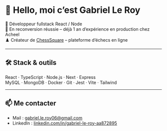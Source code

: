 # 👋 Hello, moi c’est Gabriel Le Roy

🎯 Développeur fullstack React / Node  
🧠 En reconversion réussie – déjà 1 an d’expérience en production chez Acheel  
♟️ Créateur de [ChessSquare](https://chess-square.netlify.app) – plateforme d’échecs en ligne

---

## 🛠️ Stack & outils

React · TypeScript · Node.js · Next · Express  
MySQL · MongoDB · Docker · Git · Jest · Vite · Tailwind

---

## 📫 Me contacter

- Mail : [gabriel.le.roy06@gmail.com](mailto:gabriel.le.roy06@gmail.com)  
- LinkedIn : [linkedin.com/in/gabriel-le-roy-aa872895](https://www.linkedin.com/in/gabriel-le-roy-aa872895)

<!--
**GabrielLRdP/GabrielLRdP** is a ✨ _special_ ✨ repository because its `README.md` (this file) appears on your GitHub profile.

Here are some ideas to get you started:

- 🔭 I’m currently working on ...
- 🌱 I’m currently learning ...
- 👯 I’m looking to collaborate on ...
- 🤔 I’m looking for help with ...
- 💬 Ask me about ...
- 📫 How to reach me: ...
- 😄 Pronouns: ...
- ⚡ Fun fact: ...
-->
